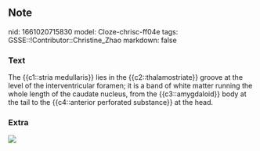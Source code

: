 ## Note
nid: 1661020715830
model: Cloze-chrisc-ff04e
tags: GSSE::!Contributor::Christine_Zhao
markdown: false

### Text
<div>
  <div>
    <div>
      The {{c1::stria medullaris}} lies in the
      {{c2::thalamostriate}} groove at the level of the
      interventricular foramen; it is a band of white matter
      running the whole length of the caudate nucleus, from the
      {{c3::amygdaloid}} body at the tail to the {{c4::anterior
      perforated substance}} at the head.
    </div>
  </div>
</div>

### Extra
<img src="paste-df03957a60e148338c5ca40744904e3f5d7d8c3c.jpg">
